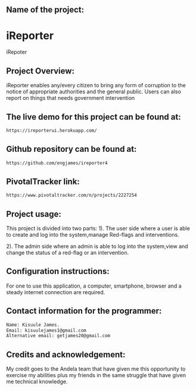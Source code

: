 ## Name of the project: ##
# iReporter
iRepoter

## Project Overview: ##
iReporter enables any/every citizen to bring any form of corruption to the notice of appropriate authorities and the general public. Users can also report on things that needs government intervention
## The live demo for this project can be found at: ##
```bash
https://ireporterui.herokuapp.com/
```

## Github repository can be found at: ##
```bash
https://github.com/engjames/ireporter4
```

## PivotalTracker link: ##
```bash
https://www.pivotaltracker.com/n/projects/2227254
```

## Project usage: ##
This project is divided into two parts:
1). The user side where a user is able to create and log into the system,manage Red-flags and interventions. 

2). The admin side where an admin is able to log into the system,view and change the status of a red-flag or an intervention.

## Configuration instructions: ##
For one to use this application, a computer, smartphone, browser and a steady internet connection are required.

## Contact information for the programmer: ##
```bash
Name: Kisuule James.
Email: kisuulejames1@gmail.com
Alternative email: getjames20@gmail.com
```

## Credits and acknowledgement: ##
My credit goes to the Andela team that have given me this opportunity to exercise my abilities plus my friends in the same struggle that have given me technical knowledge.


